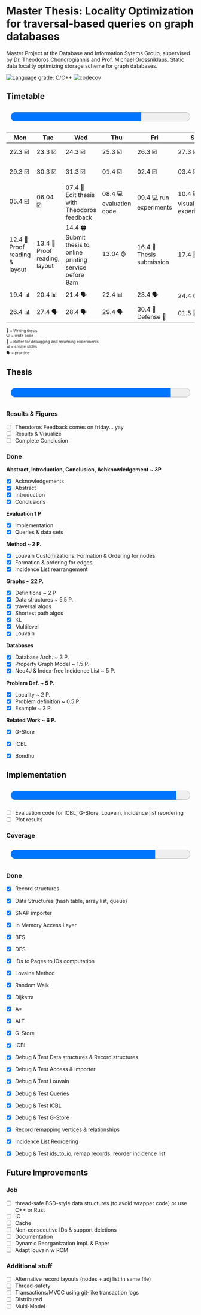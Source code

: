 # Master Thesis:  Locality Optimization for traversal-based queries on graph databases

Master Project at the Database and Information Sytems Group, supervised by Dr. Theodoros Chondrogiannis and Prof. Michael Grossniklaus. Static data locality optimizing storage scheme for graph databases.  

[![Language grade: C/C++](https://img.shields.io/lgtm/grade/cpp/g/SomeUserName1/master.svg?logo=lgtm&logoWidth=18)](https://lgtm.com/projects/g/SomeUserName1/master/context:cpp)  [![codecov](https://codecov.io/gh/SomeUserName1/master/branch/main/graph/badge.svg?token=EHBWYZ8HYP)](https://codecov.io/gh/SomeUserName1/master)  

## Timetable 
<p style="text-align: center;"><font size="20"><progress id="time" value="16" max="22"></progress></font></p>

<font size="1">

| Mon  	| Tue  	| Wed  	| Thu  	| Fri  	| Sat  	| Sun  	|
|---	|---	|---	|---	|---	|---	|---	|
|22.3  :ballot_box_with_check: | 23.3 :ballot_box_with_check:   |  24.3 :ballot_box_with_check:	|   25.3 :ballot_box_with_check: |   26.3 :ballot_box_with_check:	|  27.3 :ballot_box_with_check: 	| 28.3  :ballot_box_with_check:	|
|  29.3 :ballot_box_with_check: | 30.3  :ballot_box_with_check: | 31.3 :ballot_box_with_check: 	| 01.4 :ballot_box_with_check: |  02.4 :ballot_box_with_check: | 03.4 :ballot_box_with_check: | 04.4 :ballot_box_with_check: | 
| 05.4 :ballot_box_with_check: 	| 06.04 :ballot_box_with_check:	|  07.4 :pencil: Edit thesis with Theodoros feedback 	| 08.4 :computer: evaluation code  	| 09.4 :computer: run experiments   | 10.4 :computer: visualize experiments 	|  11.4 :pencil: results 	|
| 12.4 :pencil: Proof reading & layout  	|  13.4 :pencil: Proof reading, layout 	| 14.4 :printer: Submit thesis to online printing service before 9am   	| 13.04 :watch:   	|   16.4 :dart: Thesis submission 	| 17.4 :beers:  	|   18.4 :beers:	|
| 19.4  :bar_chart: 	|   20.4 :bar_chart:	|   21.4 :speaking_head:	|   22.4 :bar_chart:	|   23.4 :speaking_head:	|  24.4 :sleeping:	|   25.4 :sleeping:	|
| 26.4  :bar_chart: 	|   27.4 :speaking_head: |  28.4  :speaking_head:	|   29.4 :speaking_head:	|   30.4 :dart: Defense	:checkered_flag: |  01.5 :beers:	|   02.5 :beers:	|

:pencil: = Writing thesis  
:computer: = write code  
:floppy_disk: = Buffer for debugging and rerunning experiments  
:bar_chart: = create slides  
:speaking_head: = practice  

</font>

## Thesis 

<p style="text-align: center;"><font size="20"><progress id="write" value="25" max="28">Thesis</progress></font></p>

### Results & Figures
  - [ ] Theodoros Feedback comes on friday... yay
  - [ ] Results & Visualize
  - [ ] Complete Conclusion

### Done
**Abstract, Introduction, Conclusion, Achknowledgement ~ 3P**
  - [x] Acknowledgements
  - [x] Abstract
  - [x] Introduction
  - [x] Conclusions

**Evaluation 1 P**
  - [x] Implementation 
  - [x] Queries & data sets

**Method ~ 2 P.**
  - [x] Louvain Customizations: Formation & Ordering for nodes
  - [x] Formation & ordering for edges
  - [x] Incidence List rearrangement

**Graphs ~ 22 P.**  
  - [x] Definitions ~ 2 P
  - [x] Data structures ~ 5.5 P.
  - [x] traversal algos 
  - [x] Shortest path algos
  - [x] KL 
  - [x] Multilevel 
  - [x] Louvain

**Databases**
  - [x] Database Arch. ~ 3 P.
  - [x] Property Graph Model ~ 1.5 P.
  - [x] Neo4J & Index-free Incidence List ~ 5 P.
  
**Problem Def. ~ 5 P.**  
  - [x] Locality ~ 2 P.
  - [x] Problem definition ~ 0.5 P.
  - [x] Example ~ 2 P.

**Related Work ~ 6 P.**  
  - [x] G-Store
  - [x] ICBL
  - [x] Bondhu


## Implementation
<p style="text-align: center;"><font size="20"><progress id="file" value="24" max="26">Implementation</progress></font></p>  

- [ ] Evaluation code for ICBL, G-Store, Louvain, incidence list reordering
- [ ] Plot results

### Coverage
<p style="text-align: center;"><font size="14"><progress id="file" value="3043" max="3778">Coverage</progress></font></p>  

### Done
  - [x] Record structures  
  - [x] Data Structures (hash table, array list, queue)
  - [x] SNAP importer
  - [x] In Memory Access Layer 
  - [x] BFS
  - [x] DFS
  - [x] IDs to Pages to IOs computation
  - [x] Lovaine Method
  - [x] Random Walk
  - [x] Dijkstra
  - [x] A\*
  - [x] ALT
  - [x] G-Store
  - [x] ICBL
  - [x] Debug & Test Data structures & Record structures
  - [x] Debug & Test Access & Importer
  - [x] Debug & Test Louvain
  - [x] Debug & Test Queries
  - [x] Debug & Test ICBL
  - [x] Debug & Test G-Store
  - [x] Record remapping vertices & relationships
  - [x] Incidence List Reordering
  - [x] Debug & Test ids_to_io, remap records, reorder incidence list
  

## Future Improvements
### Job 
  - [ ] thread-safe BSD-style data structures (to avoid wrapper code) or use C++ or Rust
  - [ ] IO
  - [ ] Cache
  - [ ] Non-consecutive IDs & support deletions
  - [ ] Documentation
  - [ ] Dynamic Reorganization Impl. & Paper
  - [ ] Adapt louvain w RCM

### Additional stuff
  - [ ] Alternative record layouts (nodes + adj list in same file)
  - [ ] Thread-safety
  - [ ] Transactions/MVCC using git-like transaction logs
  - [ ] Distributed
  - [ ] Multi-Model
